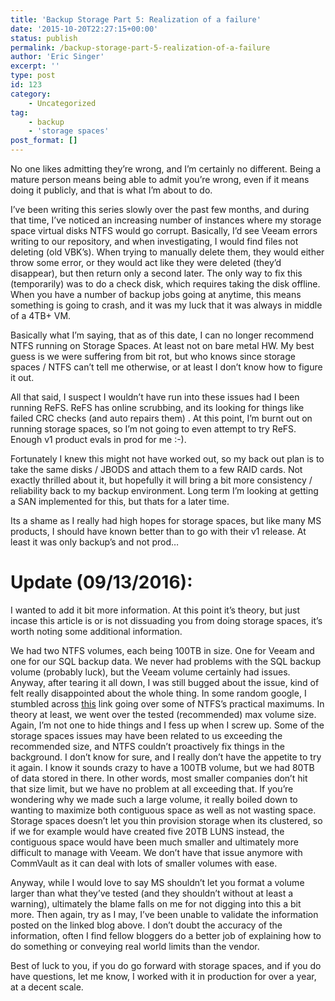 ```yaml
---
title: 'Backup Storage Part 5: Realization of a failure'
date: '2015-10-20T22:27:15+00:00'
status: publish
permalink: /backup-storage-part-5-realization-of-a-failure
author: 'Eric Singer'
excerpt: ''
type: post
id: 123
category:
    - Uncategorized
tag:
    - backup
    - 'storage spaces'
post_format: []
---
```

No one likes admitting they’re wrong, and I’m certainly no different. Being a mature person means being able to admit you’re wrong, even if it means doing it publicly, and that is what I’m about to do.

I’ve been writing this series slowly over the past few months, and during that time, I’ve noticed an increasing number of instances where my storage space virtual disks NTFS would go corrupt. Basically, I’d see Veeam errors writing to our repository, and when investigating, I would find files not deleting (old VBK’s). When trying to manually delete them, they would either throw some error, or they would act like they were deleted (they’d disappear), but then return only a second later. The only way to fix this (temporarily) was to do a check disk, which requires taking the disk offline. When you have a number of backup jobs going at anytime, this means something is going to crash, and it was my luck that it was always in middle of a 4TB+ VM.

Basically what I’m saying, that as of this date, I can no longer recommend NTFS running on Storage Spaces. At least not on bare metal HW. My best guess is we were suffering from bit rot, but who knows since storage spaces / NTFS can’t tell me otherwise, or at least I don’t know how to figure it out.

All that said, I suspect I wouldn’t have run into these issues had I been running ReFS. ReFS has online scrubbing, and its looking for things like failed CRC checks (and auto repairs them) . At this point, I’m burnt out on running storage spaces, so I’m not going to even attempt to try ReFS. Enough v1 product evals in prod for me :-).

Fortunately I knew this might not have worked out, so my back out plan is to take the same disks / JBODS and attach them to a few RAID cards. Not exactly thrilled about it, but hopefully it will bring a bit more consistency / reliability back to my backup environment. Long term I’m looking at getting a SAN implemented for this, but thats for a later time.

Its a shame as I really had high hopes for storage spaces, but like many MS products, I should have known better than to go with their v1 release. At least it was only backup’s and not prod…

Update (09/13/2016):
====================

I wanted to add it bit more information. At this point it’s theory, but just incase this article is or is not dissuading you from doing storage spaces, it’s worth noting some additional information.

We had two NTFS volumes, each being 100TB in size. One for Veeam and one for our SQL backup data. We never had problems with the SQL backup volume (probably luck), but the Veeam volume certainly had issues. Anyway, after tearing it all down, I was still bugged about the issue, kind of felt really disappointed about the whole thing. In some random google, I stumbled across [this](https://blog.workinghardinit.work/2012/10/22/windows-server-2012-64tb-volumes-and-the-new-check-disk-approach/) link going over some of NTFS’s practical maximums. In theory at least, we went over the tested (recommended) max volume size. Again, I’m not one to hide things and I fess up when I screw up. Some of the storage spaces issues may have been related to us exceeding the recommended size, and NTFS couldn’t proactively fix things in the background. I don’t know for sure, and I really don’t have the appetite to try it again. I know it sounds crazy to have a 100TB volume, but we had 80TB of data stored in there. In other words, most smaller companies don’t hit that size limit, but we have no problem at all exceeding that. If you’re wondering why we made such a large volume, it really boiled down to wanting to maximize both contiguous space as well as not wasting space. Storage spaces doesn’t let you thin provision storage when its clustered, so if we for example would have created five 20TB LUNS instead, the contiguous space would have been much smaller and ultimately more difficult to manage with Veeam. We don’t have that issue anymore with CommVault as it can deal with lots of smaller volumes with ease.

Anyway, while I would love to say MS shouldn’t let you format a volume larger than what they’ve tested (and they shouldn’t without at least a warning), ultimately the blame falls on me for not digging into this a bit more. Then again, try as I may, I’ve been unable to validate the information posted on the linked blog above. I don’t doubt the accuracy of the information, often I find fellow bloggers do a better job of explaining how to do something or conveying real world limits than the vendor.

Best of luck to you, if you do go forward with storage spaces, and if you do have questions, let me know, I worked with it in production for over a year, at a decent scale.